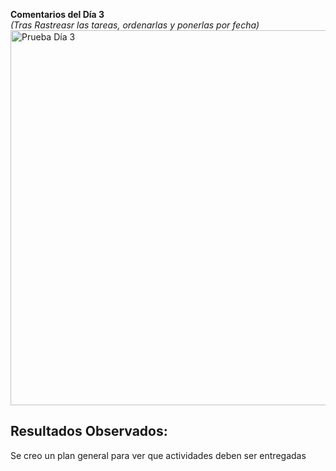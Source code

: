 **Comentarios del Día 3**  
*(Tras Rastreasr las tareas, ordenarlas y ponerlas por fecha)*  
<img src="/assets/images/PruebaDia3.png" alt="Prueba Día 3" width="600" />
## **Resultados Observados:** 
Se creo un plan general para ver que actividades deben ser entregadas

